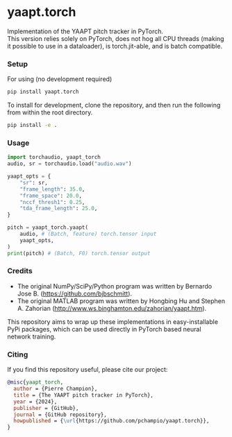 # yaapt.torch

Implementation of the YAAPT pitch tracker in PyTorch.  
This version relies solely on PyTorch, does not hog all CPU threads (making it possible to use in a dataloader),
is torch.jit-able, and is batch compatible.

### Setup

For using (no development required)

```bash
pip install yaapt.torch
```

To install for development, clone the repository, and then run the following from
within the root directory.

```bash
pip install -e .
``` 

### Usage

```python
import torchaudio, yaapt_torch
audio, sr = torchaudio.load("audio.wav")

yaapt_opts = {
    "sr": sr,
    "frame_length": 35.0,
    "frame_space": 20.0,
    "nccf_thresh1": 0.25,
    "tda_frame_length": 25.0,
}

pitch = yaapt_torch.yaapt(
    audio, # (Batch, feature) torch.tensor input
    yaapt_opts,
)
print(pitch) # (Batch, F0) torch.tensor output
```

### Credits

* The original NumPy/SciPy/Python program was written by Bernardo Jose B. (https://github.com/bjbschmitt).
* The original MATLAB program was written by Hongbing Hu and Stephen A. Zahorian (http://www.ws.binghamton.edu/zahorian/yaapt.htm).

This repository aims to wrap up these implementations in easy-installable PyPi
packages, which can be used directly in PyTorch based neural network training.

### Citing

If you find this repository useful, please cite our project:
```bib
@misc{yaapt_torch,
  author = {Pierre Champion},
  title = {The YAAPT pitch tracker in PyTorch},
  year = {2024},
  publisher = {GitHub},
  journal = {GitHub repository},
  howpublished = {\url{https://github.com/pchampio/yaapt.torch}},
}
```
